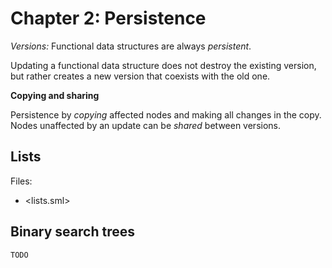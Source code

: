 # Chapter 2: Persistence

_Versions:_ Functional data structures are always _persistent_.

Updating a functional data structure does not destroy the existing
version, but rather creates a new version that coexists with the
old one.

**Copying and sharing**

Persistence by _copying_ affected nodes and making all changes in the copy.
Nodes unaffected by an update can be _shared_ between versions.

## Lists

Files:

- <lists.sml>

## Binary search trees

`TODO`
